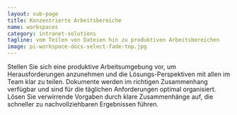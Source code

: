```yaml
---
layout: sub-page
title: Konzentrierte Arbeitsbereiche
name: workspaces
category: intranet-solutions
tagline: vom Teilen von Dateien hin zu produktiven Arbeitsbereichen
image: pi-workspace-docs-select-fade-top.jpg
---
```


Stellen Sie sich eine produktive Arbeitsumgebung vor, um Herausforderungen anzunehmen und die Lösungs-Perspektiven mit allen im Team klar zu teilen. Dokumente werden im richtigen Zusammenhang verfügbar und sind für die täglichen Anforderungen optimal organisiert. Lösen Sie verwirrende Vorgaben durch klare Zusammenhänge auf, die schneller zu nachvollziehbaren Ergebnissen führen.
